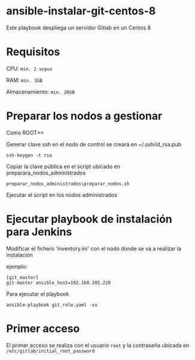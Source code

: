 # ansible-instalar-git-centos-8
Este playbook despliega un servidor Gitlab en un Centos 8

# Requisitos

CPU:
`min. 2 vcpus `

RAM:
`min. 3GB ` 

Almacenamiento:
`min. 20GB`

# Preparar los nodos a gestionar

Como ROOT>>

Generar clave ssh en el nodo de control se creará en ~/.ssh/id_rsa.pub

`ssh-keygen -t rsa`

Copiar la clave pública en el script ubicado en preparara_nodos_administrados

`preparar_nodos_administrados\preparar_nodos.sh`

Ejecutar el script en los nodos administrados

# Ejecutar playbook de instalación para Jenkins

Modificar el fichero 'inventory.ini' con el nodo donde se va a realizar la instalación

ejemplo:

```
[git_master]
git-master ansible_host=192.168.205.220

```
Para ejecutar el playbook

`ansible-playbook git_role.yaml -vv`

# Primer acceso 

El primer acceso se realiza con el usuario `root` y la contraseña ubicada en `/etc/gitlab/initial_root_password`
